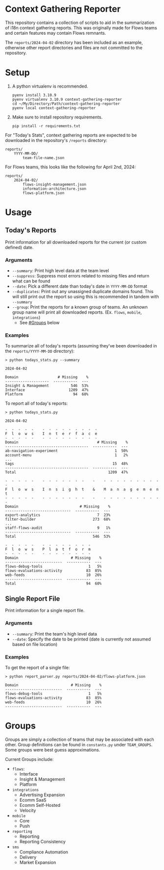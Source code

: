 Context Gathering Reporter
===
This repository contains a collection of scripts to aid in the summarization of i18n context gathering reports. This was originally made for Flows teams and certain features may contain Flows remnants.

The `reports/2024-04-02` directory has been included as an example, otherwise other report directories and files are not committed to the repository.

# Setup
1. A python virtualenv is recommended.
    ```
    pyenv install 3.10.9
    pyenv virtualenv 3.10.9 context-gathering-reporter
    cd ~/My/Directory/Path/context-gathering-reporter
    pyenv local context-gathering-reporter
    ```

2. Make sure to install repository requirements.
    ```
    pip install -r requirements.txt
    ```

For "Today's Stats", context gathering reports are expected to be downloaded in the repository's `/reports` directory:
```
reports/
    YYYY-MM-DD/
        team-file-name.json
```

For Flows teams, this looks like the following for April 2nd, 2024:
```
reports/
    2024-04-02/
        flows-insight-management.json
        information-architecture.json
        flows-platform.json
```

# Usage
## Today's Reports
Print information for all downloaded reports for the current (or custom defined) date.

### Arguments
- `--summary`: Print high level data at the team level
- `--suppress`: Suppress most errors related to missing files and return what can be found
- `--date`: Pick a different date than today's date in `YYYY-MM-DD` format
- `--duplicates`: Print out any unassigned duplicate domains found. This will still print out the report so using this is recommended in tandem with `--summary`
- `--group`: Print the reports for a known group of teams. An unknown group name will print all downloaded reports. (Ex. `flows`, `mobile`, `integrations`)
    - See [#Groups](#Groups) below

### Examples

To summarize all of today's reports (assuming they've been downloaded in the `reports/YYYY-MM-DD` directory):
```
> python todays_stats.py --summary

2024-04-02

Domain                  # Missing    %
--------------------  -----------  ---
Insight & Management          546  53%
Interface                    1209  47%
Platform                       94  60%
```

To report all of today's reports:
```
> python todays_stats.py

2024-04-02

-  -  -  -  -    -  -  -  -  -  -  -  -  -
F  l  o  w  s    I  n  t  e  r  f  a  c  e
-  -  -  -  -    -  -  -  -  -  -  -  -  -
Domain                                    # Missing    %
--------------------------------------  -----------  ---
ab-navigation-experiment                          1  50%
account-menu                                      1   2%
...
tags                                             15  48%
--------------------------------------  -----------  ---
Total                                          1209  47%

-  -  -  -  -    -  -  -  -  -  -  -    -    -  -  -  -  -  -  -  -  -  -
F  l  o  w  s    I  n  s  i  g  h  t    &    M  a  n  a  g  e  m  e  n  t
-  -  -  -  -    -  -  -  -  -  -  -    -    -  -  -  -  -  -  -  -  -  -
Domain                            # Missing    %
------------------------------  -----------  ---
export-analytics                          7  23%
filter-builder                          273  68%
...
staff-flows-audit                         9   1%
------------------------------  -----------  ---
Total                                   546  53%

-  -  -  -  -    -  -  -  -  -  -  -  -
F  l  o  w  s    P  l  a  t  f  o  r  m
-  -  -  -  -    -  -  -  -  -  -  -  -
Domain                        # Missing    %
--------------------------  -----------  ---
flows-debug-tools                     1   5%
flows-evaluations-activity           83  85%
web-feeds                            10  26%
--------------------------  -----------  ---
Total                                94  60%
```

## Single Report File
Print information for a single report file.

### Arguments
- `--summary`: Print the team's high level data
- `--date`: Specify the date to be printed (date is currently not assumed based on file location)

### Examples
To get the report of a single file:
```
> python report_parser.py reports/2024-04-02/flows-platform.json

Domain                        # Missing    %
--------------------------  -----------  ---
flows-debug-tools                     1   5%
flows-evaluations-activity           83  85%
web-feeds                            10  26%
--------------------------  -----------  ---
```

# Groups
Groups are simply a collection of teams that may be associated with each other. Group definitions can be found in
`constants.py` under `TEAM_GROUPS`. Some groups were best guess approximations.

Current Groups include:
- `flows`:
    - Interface
    - Insight & Management
    - Platform
- `integrations`
    - Advertising Expansion
    - Ecomm SaaS
    - Ecomm Self-Hosted
    - Velocity
- `mobile`
    - Core
    - Push
- `reporting`
    - Reporting
    - Reporting Consistency
- `sms`
    - Compliance Automation
    - Delivery
    - Market Expansion